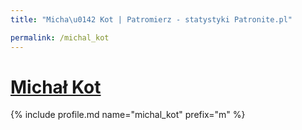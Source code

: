 ```yaml
---
title: "Micha\u0142 Kot | Patromierz - statystyki Patronite.pl"

permalink: /michal_kot
---
```


# [Michał Kot](https://patronite.pl/michal_kot)

{% include profile.md name="michal_kot" prefix="m" %}
